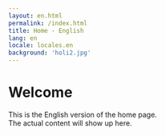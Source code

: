 ```yaml
---
layout: en.html
permalink: /index.html
title: Home - English
lang: en
locale: locales.en
background: 'holi2.jpg'
---
```


# Welcome

This is the English version of the home page.\
The actual content will show up here.
